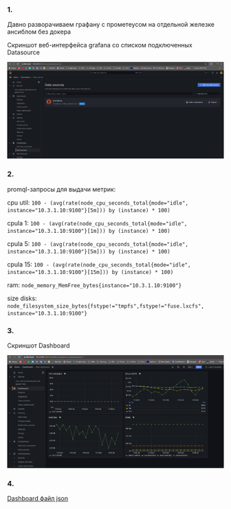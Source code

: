 ### 1.

Давно разворачиваем графану с прометеусом на отдельной железке ансиблом без докера

Cкриншот веб-интерфейса grafana со списком подключенных Datasource 

![alt text](prometheus_connect.png)

### 2.
 
promql-запросы для выдачи метрик:

cpu util: ```100 - (avg(rate(node_cpu_seconds_total{mode="idle", instance="10.3.1.10:9100"}[5m])) by (instance) * 100)```

cpula 1: ```100 - (avg(rate(node_cpu_seconds_total{mode="idle", instance="10.3.1.10:9100"}[1m])) by (instance) * 100)```

cpula 5: ```100 - (avg(rate(node_cpu_seconds_total{mode="idle", instance="10.3.1.10:9100"}[5m])) by (instance) * 100)```

cpula 15: ```100 - (avg(rate(node_cpu_seconds_total{mode="idle", instance="10.3.1.10:9100"}[15m])) by (instance) * 100)```

ram: ```node_memory_MemFree_bytes{instance="10.3.1.10:9100"}```

size disks: ```node_filesystem_size_bytes{fstype!="tmpfs",fstype!="fuse.lxcfs", instance="10.3.1.10:9100"}```

### 3.

Cкриншот Dashboard

![alt text](dash.png)

### 4.

[Dashboard файл json](panel.json)
